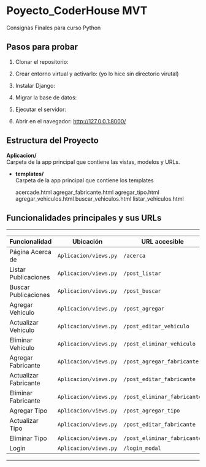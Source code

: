 # Poyecto_CoderHouse MVT

Consignas Finales para curso Python 


## Pasos para probar

1. Clonar el repositorio:

2. Crear entorno virtual y activarlo: (yo lo hice sin directorio virutal)

3. Instalar Django:

4. Migrar la base de datos:

5. Ejecutar el servidor:

6. Abrir en el navegador: http://127.0.0.1:8000/




## Estructura del Proyecto


**Aplicacion/**  
  Carpeta de la app principal que contiene las vistas, modelos y URLs.

- **templates/**  
  Carpeta de la app principal que contiene los templates

  acercade.html
  agregar_fabricante.html
  agregar_tipo.html
  agregar_vehiculos.html
  buscar_vehiculos.html
  listar_vehiculos.html

## Funcionalidades principales y sus URLs

-----------------------------------------------------------------------------------------------------
| Funcionalidad                    | Ubicación                      | URL accesible                 |
|----------------------------------|--------------------------------|-------------------------------|
| Página Acerca de                 | `Aplicacion/views.py`          | `/acerca`                     |
| Listar Publicaciones             | `Aplicacion/views.py`          | `/post_listar`                |
| Buscar Publicaciones             | `Aplicacion/views.py`          | `/post_buscar`                |
| Agregar Vehiculo                 | `Aplicacion/views.py`          | `/post_agregar`               |
| Actualizar Vehiculo              | `Aplicacion/views.py`          | `/post_editar_vehiculo`       |
| Eliminar Vehiculo                | `Aplicacion/views.py`          | `/post_eliminar_vehiculo`     |
| Agregar Fabricante               | `Aplicacion/views.py`          | `/post_agregar_fabricante`    |
| Actualizar Fabricante            | `Aplicacion/views.py`          | `/post_editar_fabricante`     |
| Eliminar Fabricante              | `Aplicacion/views.py`          | `/post_eliminar_fabricante`   |
| Agregar Tipo                     | `Aplicacion/views.py`          | `/post_agregar_tipo`          |
| Actualizar Tipo                  | `Aplicacion/views.py`          | `/post_editar_fabricante`     |
| Eliminar Tipo                    | `Aplicacion/views.py`          | `/post_eliminar_fabricante`   |          
| Login                            | `Aplicacion/views.py`          | `/login_modal`                |
-----------------------------------------------------------------------------------------------------